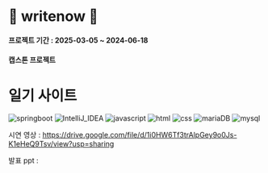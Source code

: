 # 📖 writenow 📖

#### 프로젝트 기간 : 2025-03-05 ~ 2024-06-18

#### 캡스톤 프로젝트

# 일기 사이트

![springboot](https://img.shields.io/badge/Spring-6DB33F?style=for-the-badge&logo=spring&logoColor=white) ![IntelliJ_IDEA](https://img.shields.io/badge/IntelliJ_IDEA-000000.svg?style=for-the-badge&logo=intellij-idea&logoColor=white) ![javascript](https://img.shields.io/badge/JavaScript-F7DF1E?style=for-the-badge&logo=JavaScript&logoColor=white) ![html](https://img.shields.io/badge/HTML-239120?style=for-the-badge&logo=html5&logoColor=white) ![css](https://img.shields.io/badge/CSS-239120?&style=for-the-badge&logo=css3&logoColor=white) ![mariaDB](https://img.shields.io/badge/MariaDB-003545?style=for-the-badge&logo=mariadb&logoColor=white) ![mysql](https://img.shields.io/badge/MySQL-005C84?style=for-the-badge&logo=mysql&logoColor=white) 



시연 영상 : https://drive.google.com/file/d/1i0HW6Tf3trAlpGey9o0Js-K1eHeQ9Tsv/view?usp=sharing

발표 ppt :
